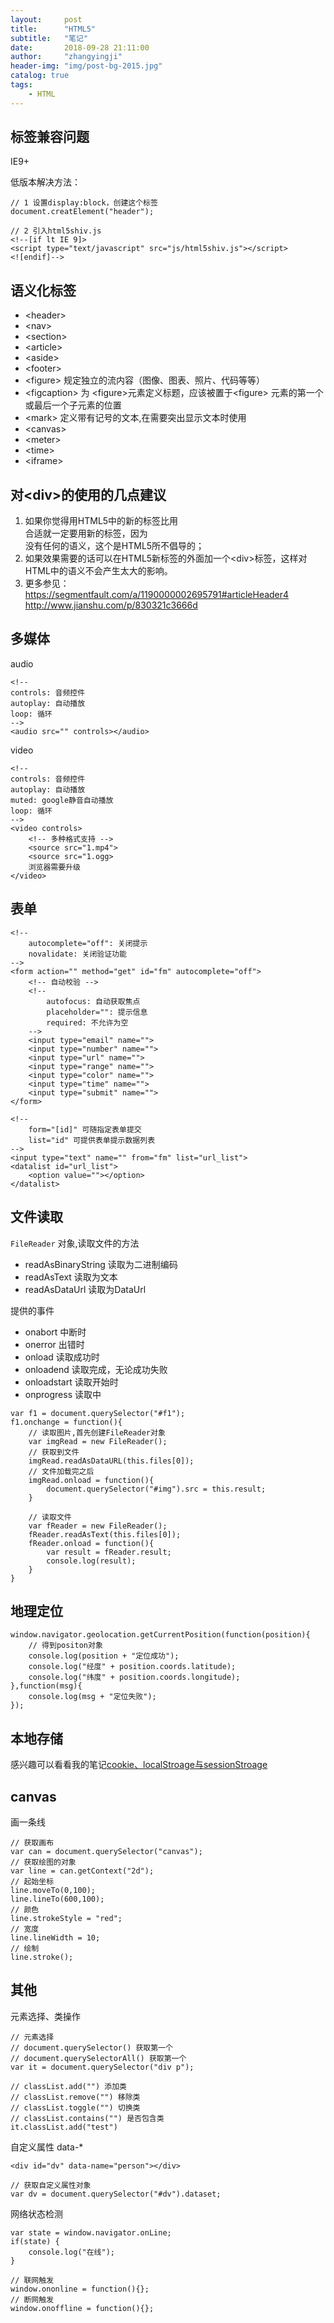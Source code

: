 ```yaml
---
layout:     post
title:      "HTML5"
subtitle:   "笔记"
date:       2018-09-28 21:11:00
author:     "zhangyingji"
header-img: "img/post-bg-2015.jpg"
catalog: true
tags:
    - HTML
---
```


## 标签兼容问题

IE9+

低版本解决方法：

```
// 1 设置display:block，创建这个标签
document.creatElement("header");

// 2 引入html5shiv.js
<!--[if lt IE 9]>
<script type="text/javascript" src="js/html5shiv.js"></script>
<![endif]-->
```

## 语义化标签

- \<header>
- \<nav>
- \<section>
- \<article>
- \<aside>
- \<footer>
- \<figure> 规定独立的流内容（图像、图表、照片、代码等等）
- \<figcaption> 为 \<figure>元素定义标题，应该被置于\<figure> 元素的第一个或最后一个子元素的位置
- \<mark> 定义带有记号的文本,在需要突出显示文本时使用
- \<canvas>
- \<meter>
- \<time>
- \<iframe>

## 对\<div>的使用的几点建议

1. 如果你觉得用HTML5中的新的标签比用<div>合适就一定要用新的标签，因为<div>没有任何的语义，这个是HTML5所不倡导的；
2. 如果效果需要的话可以在HTML5新标签的外面加一个\<div>标签，这样对HTML中的语义不会产生太大的影响。
3. 更多参见：
https://segmentfault.com/a/1190000002695791#articleHeader4
http://www.jianshu.com/p/830321c3666d

## 多媒体

audio

```
<!-- 
controls: 音频控件
autoplay: 自动播放
loop: 循环
-->
<audio src="" controls></audio>
```

video

```
<!-- 
controls: 音频控件
autoplay: 自动播放
muted: google静音自动播放
loop: 循环
-->
<video controls>
    <!-- 多种格式支持 -->
    <source src="1.mp4">
    <source src="1.ogg>
    浏览器需要升级
</video>
```

## 表单

```
<!-- 
    autocomplete="off": 关闭提示
    novalidate: 关闭验证功能
-->
<form action="" method="get" id="fm" autocomplete="off">
    <!-- 自动校验 -->
    <!-- 
        autofocus: 自动获取焦点
        placeholder="": 提示信息
        required: 不允许为空
    -->
	<input type="email" name="">
	<input type="number" name="">
	<input type="url" name="">
	<input type="range" name="">
	<input type="color" name="">
	<input type="time" name="">
	<input type="submit" name="">
</form>

<!-- 
    form="[id]" 可随指定表单提交
    list="id" 可提供表单提示数据列表
-->
<input type="text" name="" from="fm" list="url_list">
<datalist id="url_list">
    <option value=""></option>
</datalist>
```

## 文件读取

`FileReader` 对象,读取文件的方法

- readAsBinaryString 读取为二进制编码
- readAsText 读取为文本
- readAsDataUrl 读取为DataUrl

提供的事件

- onabort 中断时
- onerror 出错时
- onload 读取成功时
- onloadend 读取完成，无论成功失败
- onloadstart 读取开始时
- onprogress 读取中

```
var f1 = document.querySelector("#f1");
f1.onchange = function(){
	// 读取图片,首先创建FileReader对象
	var imgRead = new FileReader();
	// 获取到文件
	imgRead.readAsDataURL(this.files[0]);
	// 文件加载完之后
	imgRead.onload = function(){
		document.querySelector("#img").src = this.result;
	}

	// 读取文件
	var fReader = new FileReader();
	fReader.readAsText(this.files[0]);
	fReader.onload = function(){
		var result = fReader.result;
		console.log(result);
	}
}
```

## 地理定位

```
window.navigator.geolocation.getCurrentPosition(function(position){
	// 得到positon对象
	console.log(position + "定位成功");
	console.log("经度" + position.coords.latitude);
	console.log("纬度" + position.coords.longitude);
},function(msg){
	console.log(msg + "定位失败");
});
```

## 本地存储

感兴趣可以看看我的笔记[cookie、localStroage与sessionStroage](https://blog.zhangyingji.cn/2018/09/10/cookie-localStroage-sessionStroage/)

## canvas

画一条线

```
// 获取画布
var can = document.querySelector("canvas");
// 获取绘图的对象
var line = can.getContext("2d");
// 起始坐标
line.moveTo(0,100);
line.lineTo(600,100);
// 颜色
line.strokeStyle = "red";
// 宽度
line.lineWidth = 10;
// 绘制
line.stroke();
```

## 其他

元素选择、类操作
```
// 元素选择
// document.querySelector() 获取第一个
// document.querySelectorAll() 获取第一个
var it = document.querySelector("div p");

// classList.add("") 添加类
// classList.remove("") 移除类
// classList.toggle("") 切换类
// classList.contains("") 是否包含类
it.classList.add("test")
```

自定义属性 data-*
```
<div id="dv" data-name="person"></div>

// 获取自定义属性对象
var dv = document.querySelector("#dv").dataset;
```

网络状态检测

```
var state = window.navigator.onLine;
if(state) {
	console.log("在线");
} 

// 联网触发
window.ononline = function(){};
// 断网触发
window.onoffline = function(){};
```







